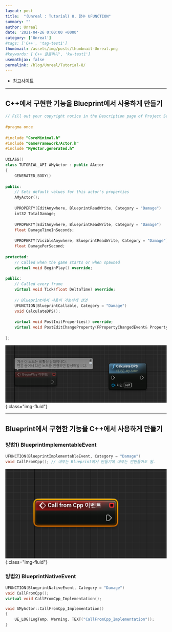 ```yaml
---
layout: post
title:  "(Unreal : Tutorial) 8. 함수 UFUNCTION"
summary: ""
author: Unreal
date: '2021-04-26 0:00:00 +0000'
category: ['Unreal']
#tags: ['C++', 'tag-test1']
thumbnail: /assets/img/posts/thumbnail-Unreal.png
#keywords: ['C++ 글올리기', 'kw-test1']
usemathjax: false
permalink: /blog/Unreal/Tutorial-8/
---
```


* [참고사이트](https://www.youtube.com/watch?v=afl0uIfsS7o&list=PLYQHfkihy4AxmwLN7Tn_958qChILAynw_&index=8)

---

## C++에서 구현한 기능을 Blueprint에서 사용하게 만들기

```cpp
// Fill out your copyright notice in the Description page of Project Settings.

#pragma once

#include "CoreMinimal.h"
#include "GameFramework/Actor.h"
#include "MyActor.generated.h"

UCLASS()
class TUTORIAL_API AMyActor : public AActor
{
	GENERATED_BODY()
	
public:	
	// Sets default values for this actor's properties
	AMyActor();

	UPROPERTY(EditAnywhere, BlueprintReadWrite, Category = "Damage")
	int32 TotalDamage;

	UPROPERTY(EditAnywhere, BlueprintReadWrite, Category = "Damage")
	float DamageTimeInSeconds;

	UPROPERTY(VisibleAnywhere, BlueprintReadWrite, Category = "Damage")
	float DamagePerSecond;

protected:
	// Called when the game starts or when spawned
	virtual void BeginPlay() override;

public:	
	// Called every frame
	virtual void Tick(float DeltaTime) override;

    // Blueprint에서 사용이 가능하게 선언
	UFUNCTION(BlueprintCallable, Category = "Damage")
	void CalculateDPS();

	virtual void PostInitProperties() override;
	virtual void PostEditChangeProperty(FPropertyChangedEvent& PropertyChangedEvent) override;

};
```

![](/assets/img/posts/Unreal/tutorial-8-1.PNG){:class="img-fluid"}

---

## Blueprint에서 구현한 기능을 C++에서 사용하게 만들기

### 방법1) BlueprintImplementableEvent

```cpp
UFUNCTION(BlueprintImplementableEvent, Category = "Damage")
void CallFromCpp(); // 내부는 Blueprint에서 만들기에 내부는 안만들어도 됨.
```

![](/assets/img/posts/Unreal/tutorial-8-2.PNG){:class="img-fluid"}

### 방법2) BlueprintNativeEvent

```cpp
UFUNCTION(BlueprintNativeEvent, Category = "Damage")
void CallFromCpp();
virtual void CallFromCpp_Implementation();
```

```cpp
void AMyActor::CallFromCpp_Implementation()
{
	UE_LOG(LogTemp, Warning, TEXT("CallFromCpp_Implementation"));
}
```